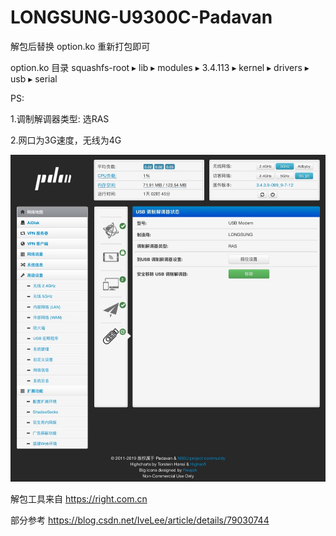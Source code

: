 # LONGSUNG-U9300C-Padavan
解包后替换 option.ko 重新打包即可  

option.ko 目录 squashfs-root⁩ ▸ ⁨lib⁩ ▸ ⁨modules⁩ ▸ ⁨3.4.113⁩ ▸ ⁨kernel⁩ ▸ ⁨drivers⁩ ▸ ⁨usb⁩ ▸ ⁨serial⁩  

PS:   

1.调制解调器类型: 选RAS  

2.网口为3G速度，无线为4G  


![name](https://github.com/mybdye/LONGSUNG-U9300C-Padavan/blob/master/E0D51A3B-9CA4-4B1B-9370-3522C9E0D63D.png)  

解包工具来自 https://right.com.cn  

部分参考 https://blog.csdn.net/IveLee/article/details/79030744
